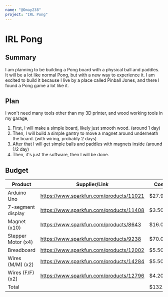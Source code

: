 ```yaml
---
name: "@Omay238"
project: "IRL Pong"
---
```


# IRL Pong

## Summary

I am planning to be building a Pong board with a physical ball and paddles. It will be a lot like normal Pong, but with a new way to experience it. I am excited to build it because I live by a place called Pinball Jones, and there I found a Pong game a lot like it.

## Plan

I won't need many tools other than my 3D printer, and wood working tools in my garage,

1. First, I will make a simple board, likely just smooth wood. (around 1 day)
2. Then, I will build a simple gantry to move a magnet around underneath the board. (with wiring, probably 2 days)
3. After that I will get simple balls and paddles with magnets inside (around 1/2 day)
4. Then, it's just the software, then I will be done.

## Budget

| Product            | Supplier/Link                           | Cost     |
| ------------------ | --------------------------------------- | ------- |
| Arduino Uno        | https://www.sparkfun.com/products/11021 | $27.95  |
| 7-segment display  | https://www.sparkfun.com/products/11408 | $3.50   |
| Magnet (x10)       | https://www.sparkfun.com/products/8643  | $16.00  |
| Stepper Motor (x4) | https://www.sparkfun.com/products/9238  | $70.00  |
| Breadboard         | https://www.sparkfun.com/products/12002 | $5.50   |
| Wires (M/M) (x2)   | https://www.sparkfun.com/products/14284 | $5.50   |
| Wires (F/F) (x2)   | https://www.sparkfun.com/products/12796 | $4.20   |
| Total              |                                         | $132.65 |
